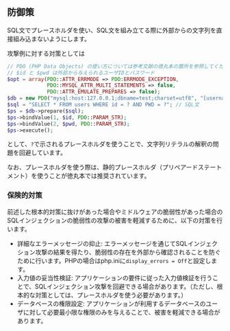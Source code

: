## 防御策

SQL文でプレースホルダを使い、SQL文を組み立てる際に外部からの文字列を直接組み込まないようにします。

攻撃例に対する対策としては

```php
// PDO (PHP Data Objects) の使い方については参考文献の徳丸本の箇所を参照してください
// $id と $pwd は外部から与えられるユーザIDとパスワード
$opt = array(PDO::ATTR_ERRMODE => PDO:ERRMODE_EXCEPTION,
             PDO::MYSQL_ATTR_MULTI_STATEMENTS => false,
             PDO::ATTR_EMULATE_PREPARES => false);
$db = new PDO("mysql:host:127.0.0.1;dbname=test;charset=utf8", "[username]", "[password]", $opt);
$sql = "SELECT * FROM users WHERE id = ? AND PWD = ?"; // SQL文
$ps = $db->prepare($sql);
$ps->bindValue(1, $id, PDO::PARAM_STR);
$ps->bindValue(2, $pwd, PDO::PARAM_STR);
$ps->execute();
```

として、`?`で示されるプレースホルダを使うことで、文字列リテラルの解釈の問題を回避しています。

なお、プレースホルダを使う際は、静的プレースホルダ（プリペアードステートメント）を使うことが徳丸本では推奨されています。

### 保険的対策

前述した根本的対策に抜けがあった場合やミドルウェアの脆弱性があった場合のSQLインジェクションの脆弱性の攻撃の被害を軽減するために、以下の対策を行います。

* 詳細なエラーメッセージの抑止: エラーメッセージを通じてSQLインジェクション攻撃の結果を得たり、脆弱性の存在を外部から確認されることを防ぐために行います。PHPの場合はphp.iniに`display_errors = Off`と設定します。
* 入力値の妥当性検証: アプリケーションの要件に従った入力値検証を行うことで、SQLインジェクション攻撃を回避できる場合があります。（ただし、根本的な対策としては、プレースホルダを使う必要があります。）
* データベースの権限設定: アプリケーションが利用するデータベースのユーザに対して必要最小限な権限のみを与えることで、被害を軽減できる場合があります。
